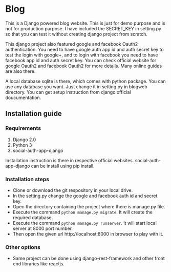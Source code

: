 # Blog

This is a Django powered blog website. This is just for demo purpose and is not for production purpose. I have included the SECRET_KEY in setting.py so that you can test it without creating django project from scratch.

This django project also featured google and facebook Oauth2 authentication. You need to have google auth app id and auth secret key to test the login with google+, and to login with facebook you need to have facebook app id and auth secret key. You can check official website for google Oauth2 and facebook Oauth2 for more details. Many online guides are also there.

A local database sqlite is there, which comes with python package. You can use any database you want. Just change it in setting.py in blogweb directory. You can get setup instruction from django official doucumentation.
 
## Installation guide
### Requirements
1. Django 2.0
2. Python 3
3. social-auth-app-django

Installation instruction is there in respective official websites. social-auth-app-django can be install using pip install.

### Installation steps
* Clone or download the git respository in your local drive.
* In the setting.py change the google and facebook auth id and secret key.
* Open the directory containing the project where there is manage.py file.
* Execute the command ``python manage.py migrate``. It will create the required database.
* Execute the command ``python manage.py runserver``. It will start local server at 8000 port number.
* Then open the given url http://localhost:8000 in browser to play with it.

### Other options
* Same project can be done using  django-rest-framework and other front end libraries like reactjs.
